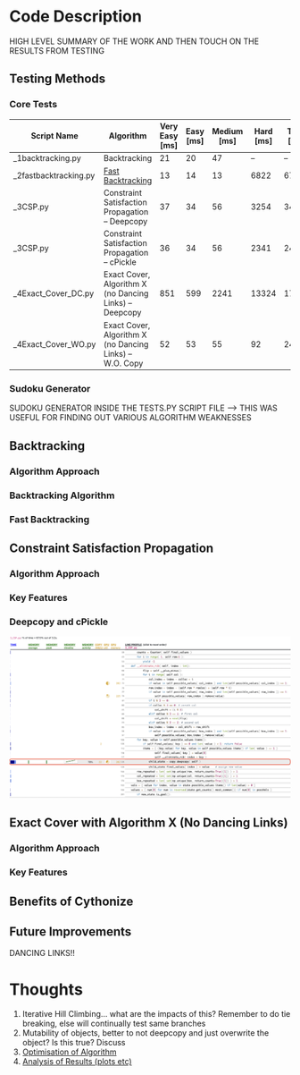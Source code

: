 # Code Description
HIGH LEVEL SUMMARY OF THE WORK AND THEN TOUCH ON THE RESULTS FROM TESTING


## Testing Methods
### Core Tests
| Script Name           | **Algorithm**                                           | **Very Easy [ms]** | **Easy [ms]** | **Medium [ms]** | **Hard [ms]** | **Total [ms]** |
|-----------------------|---------------------------------------------------------|--------------------|---------------|-----------------|---------------|----------------|
| _1backtracking.py     | Backtracking                                            |         21         |       20      |        47       |       –       |        –       |
| _2fastbacktracking.py | [Fast Backtracking](https://github.com/techtribeyt/sudoku/blob/main/code.py)     |         13         |       14      |        13       |      6822     |      6768      |
| _3CSP.py              | Constraint Satisfaction Propagation – Deepcopy          |         37         |       34      |        56       |      3254     |      3411      |
| _3CSP.py              | Constraint Satisfaction Propagation – cPickle           |         36         |       34      |        56       |      2341     |      2442      |
| _4Exact_Cover_DC.py   | Exact Cover, Algorithm X (no Dancing Links) – Deepcopy  |         851        |      599      |       2241      |     13324     |      17200     |
| _4Exact_Cover_WO.py   | Exact Cover, Algorithm X (no Dancing Links) – W.O. Copy |         52         |       53      |        55       |       92      |       246      |
### Sudoku Generator
SUDOKU GENERATOR INSIDE THE TESTS.PY SCRIPT FILE --> THIS WAS USEFUL FOR FINDING OUT VARIOUS ALGORITHM WEAKNESSES


## Backtracking
### Algorithm Approach
### Backtracking Algorithm
### Fast Backtracking


## Constraint Satisfaction Propagation
### Algorithm Approach
### Key Features
### Deepcopy and cPickle
![Deepcopy Impact](/images/deepcopy.png "Deepcopy showing significant performance limiter")


## Exact Cover with Algorithm X (No Dancing Links)
### Algorithm Approach
### Key Features


## Benefits of Cythonize


## Future Improvements
DANCING LINKS!!


# Thoughts
1) Iterative Hill Climbing... what are the impacts of this? Remember to do tie breaking, else will continually test same branches
2) Mutability of objects, better to not deepcopy and just overwrite the object? Is this true? Discuss
3) [Optimisation of Algorithm](https://hexadix.com/hard-sudoku-solver-algorithm-part-2/)
4) [Analysis of Results (plots etc)](https://norvig.com/sudoku.html)